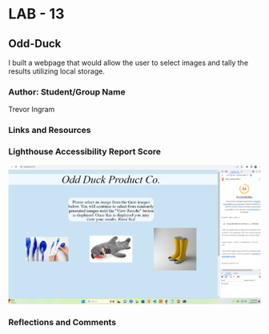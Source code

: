 # LAB - 13

## Odd-Duck

I built a webpage that would allow the user to select images and tally the results utilizing local storage.

### Author: Student/Group Name

Trevor Ingram

### Links and Resources


### Lighthouse Accessibility Report Score

![Lighthouse Score](https://github.com/T-Ingram/odd-duck/blob/main/img/odd-duck%20lab%2011%20lighthouse%20report.png)

### Reflections and Comments
